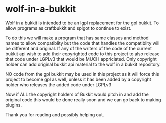 wolf-in-a-bukkit
================

Wolf in a bukkit is intended to be an lgpl replacement for the gpl bukkit. 
To allow programs as craftbukkit and spigot to continue to exist.

To do this we will make a program that has same classes and method names to allow  compatiblity
but the code that handles the compatiblity will be different and original.
If any of the writers of the code of the current bukkit api wish to add their copyrighted code to 
this project to also release that code under LGPLv3 that would be MUCH appriciated. 
Only copyright holder can add original bukkit api material to the wolf in a bukkit repository.

NO code from the gpl bukkit may be used in this project as it will force this project
to become gpl as well, unless it has been added by a copyright holder who releases the added code under LGPLv3

Now if ALL the copyright holders of Bukkit would pitch in and add the original code this would be done really soon and we can go back to making plugins.

Thank you for reading and possibly helping out.
